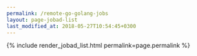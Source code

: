 ```yaml
---
permalink: /remote-go-golang-jobs
layout: page-jobad-list
last_modified_at: 2018-05-27T10:54:45+0300
---
```

{% include render_jobad_list.html permalink=page.permalink %}
